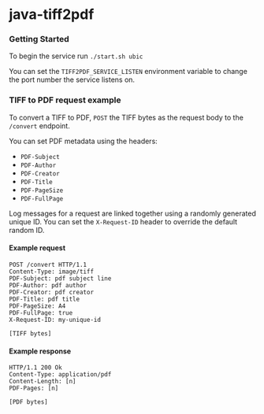 # java-tiff2pdf

### Getting Started

To begin the service run `./start.sh ubic`

You can set the `TIFF2PDF_SERVICE_LISTEN` environment variable to change the port
number the service listens on.

### TIFF to PDF request example

To convert a TIFF to PDF, `POST` the TIFF bytes as the request body to the `/convert` endpoint.

You can set PDF metadata using the headers:
* `PDF-Subject`
* `PDF-Author`
* `PDF-Creator`
* `PDF-Title`
* `PDF-PageSize`
* `PDF-FullPage`

Log messages for a request are linked together using a randomly generated unique ID.
You can set the `X-Request-ID` header to override the default random ID.

#### Example request

```
POST /convert HTTP/1.1
Content-Type: image/tiff
PDF-Subject: pdf subject line
PDF-Author: pdf author
PDF-Creator: pdf creator
PDF-Title: pdf title
PDF-PageSize: A4
PDF-FullPage: true
X-Request-ID: my-unique-id

[TIFF bytes]
```

#### Example response

```
HTTP/1.1 200 Ok
Content-Type: application/pdf
Content-Length: [n]
PDF-Pages: [n]

[PDF bytes]
```
